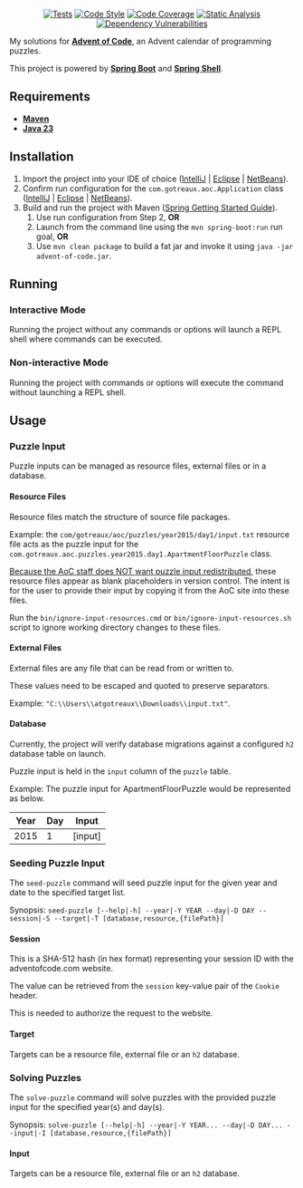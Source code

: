 <p align="center">
<a href="https://github.com/atgotreaux/advent-of-code/actions/workflows/tests.yml"><img src="https://github.com/atgotreaux/advent-of-code/workflows/Tests/badge.svg" alt="Tests"></a>
<a href="https://github.com/atgotreaux/advent-of-code/actions/workflows/code-style.yml"><img src="https://github.com/atgotreaux/advent-of-code/workflows/Code%20Style/badge.svg" alt="Code Style"></a>
<a href="https://github.com/atgotreaux/advent-of-code/actions/workflows/code-coverage.yml"><img src="https://github.com/atgotreaux/advent-of-code/workflows/Code%20Coverage/badge.svg" alt="Code Coverage"></a>
<a href="https://github.com/atgotreaux/advent-of-code/actions/workflows/static-analysis.yml"><img src="https://github.com/atgotreaux/advent-of-code/workflows/Static%20Analysis/badge.svg" alt="Static Analysis"></a>
<a href="https://github.com/atgotreaux/advent-of-code/actions/workflows/dependency-vulnerabilities.yml"><img src="https://github.com/atgotreaux/advent-of-code/workflows/Dependency%20Vulnerabilities/badge.svg" alt="Dependency Vulnerabilities"></a>
</p>

My solutions for [**Advent of Code**](https://adventofcode.com/), an Advent calendar of programming puzzles.

This project is powered by [**Spring Boot**](https://spring.io/projects/spring-boot/) and [**Spring Shell**](https://spring.io/projects/spring-shell/).

## Requirements

* [**Maven**](https://maven.apache.org/download.cgi)
* [**Java 23**](https://jdk.java.net/23/)

## Installation

1. Import the project into your IDE of choice ([IntelliJ](https://www.jetbrains.com/help/idea/maven-support.html) | [Eclipse](https://projects.eclipse.org/projects/technology.m2e) | [NetBeans](https://netbeans.apache.org/wiki/main/wiki/MavenBestPractices/)).
2. Confirm run configuration for the `com.gotreaux.aoc.Application` class ([IntelliJ](https://www.jetbrains.com/help/idea/run-debug-configuration.html) | [Eclipse](https://help.eclipse.org/latest/index.jsp?topic=%2Forg.eclipse.cdt.doc.user%2Ftasks%2Fcdt_t_new_run_config.htm) | [NetBeans](https://netbeans.apache.org/tutorial/main/kb/docs/java/quickstart/)).
3. Build and run the project with Maven ([Spring Getting Started Guide](https://spring.io/guides/gs/maven/)).
   1. Use run configuration from Step 2, **OR**
   2. Launch from the command line using the `mvn spring-boot:run` run goal, **OR**
   3. Use `mvn clean package` to build a fat jar and invoke it using `java -jar advent-of-code.jar`.

## Running

### Interactive Mode

Running the project without any commands or options will launch a REPL shell where commands can be executed.

### Non-interactive Mode

Running the project with commands or options will execute the command without launching a REPL shell.

## Usage

### Puzzle Input

Puzzle inputs can be managed as resource files, external files or in a database.

#### Resource Files

Resource files match the structure of source file packages.

Example: the `com/gotreaux/aoc/puzzles/year2015/day1/input.txt` resource file acts as the puzzle input for the `com.gotreaux.aoc.puzzles.year2015.day1.ApartmentFloorPuzzle` class.

[Because the AoC staff does NOT want puzzle input redistributed](https://adventofcode.com/2023/about), these resource files appear as blank placeholders in version control. The intent is for the user to provide their input by copying it from the AoC site into these files.

Run the `bin/ignore-input-resources.cmd` or `bin/ignore-input-resources.sh` script to ignore working directory changes to these files.

#### External Files

External files are any file that can be read from or written to.

These values need to be escaped and quoted to preserve separators.

Example: `"C:\\Users\\atgotreaux\\Downloads\\input.txt"`.

#### Database

Currently, the project will verify database migrations against a configured `h2` database table on launch.

Puzzle input is held in the `input` column of the `puzzle` table.

Example: The puzzle input for ApartmentFloorPuzzle would be represented as below.

| Year | Day | Input   |
|------|-----|---------|
| 2015 | 1   | [input] |

### Seeding Puzzle Input

The `seed-puzzle` command will seed puzzle input for the given year and date to the specified target list.

Synopsis: `seed-puzzle [--help|-h] --year|-Y YEAR --day|-D DAY --session|-S --target|-T [database,resource,{filePath}]`

#### Session

This is a SHA-512 hash (in hex format) representing your session ID with the adventofcode.com website.

The value can be retrieved from the `session` key-value pair of the `Cookie` header.

This is needed to authorize the request to the website.

#### Target

Targets can be a resource file, external file or an `h2` database.

### Solving Puzzles

The `solve-puzzle` command will solve puzzles with the provided puzzle input for the specified year(s) and day(s).

Synopsis: `solve-puzzle [--help|-h] --year|-Y YEAR... --day|-D DAY... --input|-I [database,resource,{filePath}]`

#### Input

Targets can be a resource file, external file or an `h2` database.